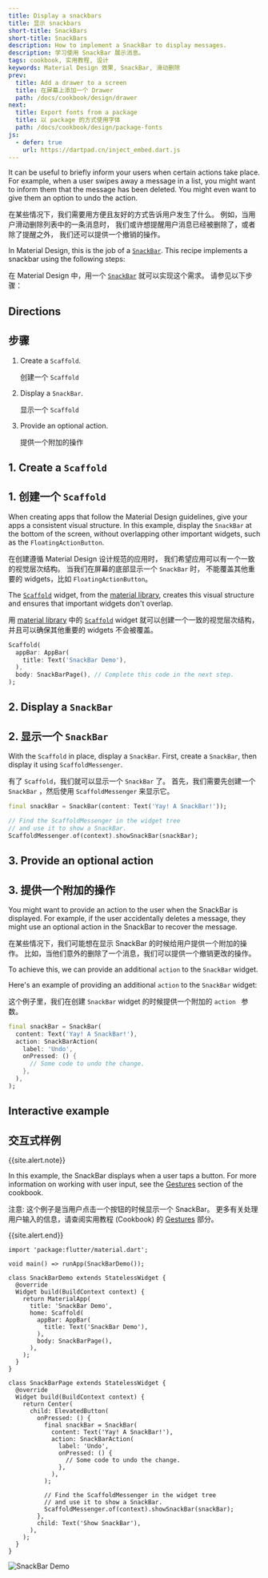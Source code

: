 ```yaml
---
title: Display a snackbars
title: 显示 snackbars
short-title: SnackBars
short-title: SnackBars
description: How to implement a SnackBar to display messages.
description: 学习使用 SnackBar 展示消息。
tags: cookbook, 实用教程, 设计
keywords: Material Design 效果, SnackBar, 滑动删除
prev:
  title: Add a drawer to a screen
  title: 在屏幕上添加一个 Drawer
  path: /docs/cookbook/design/drawer
next:
  title: Export fonts from a package
  title: 以 package 的方式使用字体
  path: /docs/cookbook/design/package-fonts
js:
  - defer: true
    url: https://dartpad.cn/inject_embed.dart.js
---
```


<?code-excerpt path-base="../null_safety_examples/cookbook/design/snackbars/"?>

It can be useful to briefly inform your users when certain actions
take place. For example, when a user swipes away a message in a list,
you might want to inform them that the message has been deleted.
You might even want to give them an option to undo the action.

在某些情况下，我们需要用方便且友好的方式告诉用户发生了什么。
例如，当用户滑动删除列表中的一条消息时，
我们或许想提醒用户消息已经被删除了，或者除了提醒之外，
我们还可以提供一个撤销的操作。

In Material Design, this is the job of a [`SnackBar`][].
This recipe implements a snackbar using the following steps:

在 Material Design 中，用一个 [`SnackBar`][] 就可以实现这个需求。
请参见以下步骤：

## Directions

## 步骤

  1. Create a `Scaffold`.

     创建一个  `Scaffold`
     
  2. Display a `SnackBar`.

     显示一个  `Scaffold`
  
  3. Provide an optional action.
  
     提供一个附加的操作
  

## 1. Create a `Scaffold`

## 1. 创建一个 `Scaffold`

When creating apps that follow the Material Design guidelines,
give your apps a consistent visual structure.
In this example, display the `SnackBar` at the bottom of the screen,
without overlapping other important
widgets, such as the `FloatingActionButton`.

在创建遵循 Material Design 设计规范的应用时，
我们希望应用可以有一个一致的视觉层次结构。
当我们在屏幕的底部显示一个 `SnackBar` 时，
不能覆盖其他重要的 widgets，比如 `FloatingActionButton`。

The [`Scaffold`][] widget, from the [material library][],
creates this visual structure and ensures that important
widgets don't overlap.

用 [material library][] 中的 [`Scaffold`][] widget
就可以创建一个一致的视觉层次结构，
并且可以确保其他重要的 widgets 不会被覆盖。

<!-- skip -->
```dart
Scaffold(
  appBar: AppBar(
    title: Text('SnackBar Demo'),
  ),
  body: SnackBarPage(), // Complete this code in the next step.
);
```

## 2. Display a `SnackBar`

## 2. 显示一个 `SnackBar`

With the `Scaffold` in place, display a `SnackBar`.
First, create a `SnackBar`, then display it using `ScaffoldMessenger`.

有了 `Scaffold`，我们就可以显示一个 `SnackBar` 了。
首先，我们需要先创建一个 `SnackBar` ，然后使用 `ScaffoldMessenger` 来显示它。

<!-- skip -->
```dart
final snackBar = SnackBar(content: Text('Yay! A SnackBar!'));

// Find the ScaffoldMessenger in the widget tree
// and use it to show a SnackBar.
ScaffoldMessenger.of(context).showSnackBar(snackBar);
```

## 3. Provide an optional action

## 3. 提供一个附加的操作

You might want to provide an action to the user when
the SnackBar is displayed.
For example, if the user accidentally deletes a message,
they might use an optional action in the SnackBar to recover
the message.

在某些情况下，我们可能想在显示 SnackBar 的时候给用户提供一个附加的操作。
比如，当他们意外的删除了一个消息，我们可以提供一个撤销更改的操作。

To achieve this, we can provide an additional `action` to the `SnackBar` widget.

Here's an example of providing
an additional `action` to the `SnackBar` widget:

这个例子里，我们在创建 `SnackBar` widget 的时候提供一个附加的 `action ` 参数。

<!-- skip -->
```dart
final snackBar = SnackBar(
  content: Text('Yay! A SnackBar!'),
  action: SnackBarAction(
    label: 'Undo',
    onPressed: () {
      // Some code to undo the change.
    },
  ),
);
```

## Interactive example

## 交互式样例

{{site.alert.note}}

  In this example, the SnackBar displays when a user taps a button.
  For more information on working with user input,
  see the [Gestures][] section of the cookbook.
  
  注意: 这个例子是当用户点击一个按钮的时候显示一个 SnackBar。
  更多有关处理用户输入的信息，请查阅实用教程 (Cookbook) 的
  [Gestures][] 部分。
  
{{site.alert.end}}

<?code-excerpt "lib/main.dart"?>
```run-dartpad:theme-light:mode-flutter:run-true:width-100%:height-600px:split-60:ga_id-interactive_example:null_safety-true
import 'package:flutter/material.dart';

void main() => runApp(SnackBarDemo());

class SnackBarDemo extends StatelessWidget {
  @override
  Widget build(BuildContext context) {
    return MaterialApp(
      title: 'SnackBar Demo',
      home: Scaffold(
        appBar: AppBar(
          title: Text('SnackBar Demo'),
        ),
        body: SnackBarPage(),
      ),
    );
  }
}

class SnackBarPage extends StatelessWidget {
  @override
  Widget build(BuildContext context) {
    return Center(
      child: ElevatedButton(
        onPressed: () {
          final snackBar = SnackBar(
            content: Text('Yay! A SnackBar!'),
            action: SnackBarAction(
              label: 'Undo',
              onPressed: () {
                // Some code to undo the change.
              },
            ),
          );

          // Find the ScaffoldMessenger in the widget tree
          // and use it to show a SnackBar.
          ScaffoldMessenger.of(context).showSnackBar(snackBar);
        },
        child: Text('Show SnackBar'),
      ),
    );
  }
}
```

<noscript>
  <img src="/images/cookbook/snackbar.gif" alt="SnackBar Demo" class="site-mobile-screenshot" />
</noscript>


[Gestures]: /docs/cookbook#gestures
[`Scaffold`]: {{site.api}}/flutter/material/Scaffold-class.html
[`SnackBar`]: {{site.api}}/flutter/material/SnackBar-class.html
[material library]: {{site.api}}/flutter/material/material-library.html
